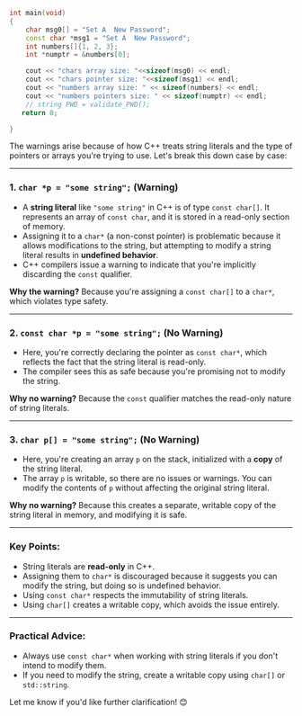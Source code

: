 ```cpp
int main(void)
{
    char msg0[] = "Set A  New Password";
    const char *msg1 = "Set A  New Password";
    int numbers[]{1, 2, 3};
    int *numptr = &numbers[0];

    cout << "chars array size: "<<sizeof(msg0) << endl;
    cout << "chars pointer size: "<<sizeof(msg1) << endl;
    cout << "numbers array size: " << sizeof(numbers) << endl;
    cout << "numbers pointers size: " << sizeof(numptr) << endl;
    // string PWD = validate_PWD();
   return 0;

}
```
The warnings arise because of how C++ treats string literals and the type of pointers or arrays you're trying to use. Let's break this down case by case:

---

### 1. **`char *p = "some string";` (Warning)**

- A **string literal** like `"some string"` in C++ is of type `const char[]`. It represents an array of `const char`, and it is stored in a read-only section of memory.
- Assigning it to a `char*` (a non-const pointer) is problematic because it allows modifications to the string, but attempting to modify a string literal results in **undefined behavior**.
- C++ compilers issue a warning to indicate that you're implicitly discarding the `const` qualifier.

**Why the warning?**
Because you're assigning a `const char[]` to a `char*`, which violates type safety.

---

### 2. **`const char *p = "some string";` (No Warning)**

- Here, you're correctly declaring the pointer as `const char*`, which reflects the fact that the string literal is read-only.
- The compiler sees this as safe because you're promising not to modify the string.

**Why no warning?**
Because the `const` qualifier matches the read-only nature of string literals.

---

### 3. **`char p[] = "some string";` (No Warning)**

- Here, you're creating an array `p` on the stack, initialized with a **copy** of the string literal.
- The array `p` is writable, so there are no issues or warnings. You can modify the contents of `p` without affecting the original string literal.

**Why no warning?**
Because this creates a separate, writable copy of the string literal in memory, and modifying it is safe.

---

### Key Points:

- String literals are **read-only** in C++.
- Assigning them to `char*` is discouraged because it suggests you can modify the string, but doing so is undefined behavior.
- Using `const char*` respects the immutability of string literals.
- Using `char[]` creates a writable copy, which avoids the issue entirely.

---

### Practical Advice:
- Always use `const char*` when working with string literals if you don't intend to modify them.
- If you need to modify the string, create a writable copy using `char[]` or `std::string`.

Let me know if you'd like further clarification! 😊